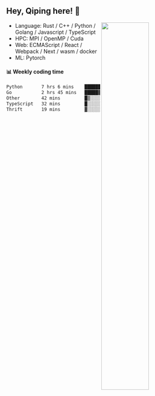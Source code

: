 

## Hey, Qiping here! :wave:

[<img align="right" width="50%" src="https://github-readme-stats.vercel.app/api?username=ppppqp&theme=dark&show_icons=true">](https://metrics.lecoq.io/ppppqp?template=classic)



-   Language: Rust / C++ / Python / Golang / Javascript / TypeScript
-   HPC: MPI / OpenMP / Cuda
-   Web: ECMAScript / React / Webpack / Next / wasm / docker
-   ML: Pytorch



#### :bar_chart: Weekly coding time

<!--START_SECTION:waka-->

```txt
Python       7 hrs 6 mins    ███████████████░░░░░░░░░░   59.47 %
Go           2 hrs 45 mins   █████▓░░░░░░░░░░░░░░░░░░░   23.04 %
Other        42 mins         █▒░░░░░░░░░░░░░░░░░░░░░░░   05.92 %
TypeScript   32 mins         █░░░░░░░░░░░░░░░░░░░░░░░░   04.49 %
Thrift       19 mins         ▓░░░░░░░░░░░░░░░░░░░░░░░░   02.73 %
```

<!--END_SECTION:waka-->
